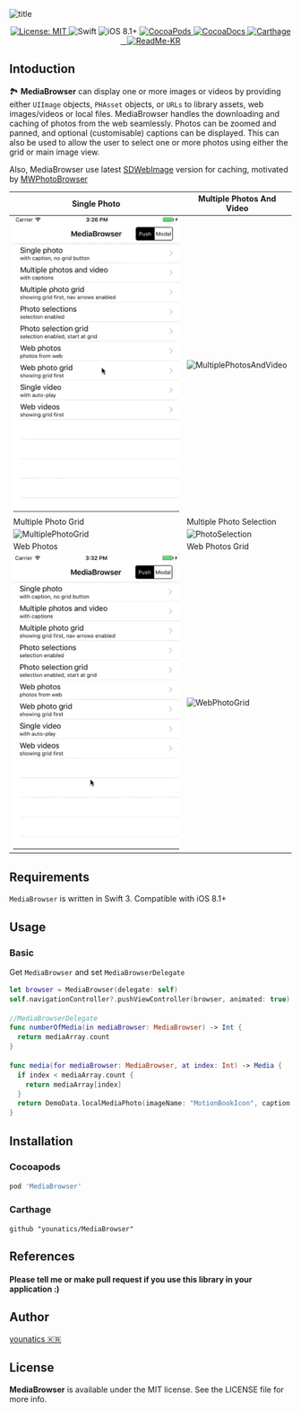 
![title](https://github.com/younatics/MediaBrowser/blob/master/Images/MediaBrowser_w.png?raw=true)

<p align="center">
  <a href="(https://github.com/younatics/MediaBrowser/blob/master/LICENSE" target="_blank">
    <img alt="License: MIT" src="https://img.shields.io/badge/License-MIT-blue.svg?style=flat">
  </a>
  
  <img alt="Swift" src="https://img.shields.io/badge/Swift-3.1-orange.svg">
  <img alt="iOS 8.1+" src="https://img.shields.io/badge/iOS-8.1%2B-blue.svg">
  
  <a href="https://cocoapods.org/pods/MediaBrowser" target="_blank">
    <img alt="CocoaPods" src="http://img.shields.io/cocoapods/v/MediaBrowser.svg">
  </a>
  
  <a href="http://cocoadocs.org/docsets/MediaBrowser" target="_blank">
    <img alt="CocoaDocs" src="https://img.shields.io/cocoapods/metrics/doc-percent/MediaBrowser.svg">
  </a>
  
  <a href="https://github.com/Carthage/Carthage" target="_blank">
    <img alt="Carthage" src="https://img.shields.io/badge/Carthage-compatible-4BC51D.svg?style=flat">
  </a>
  
  <a href="https://github.com/Carthage/Carthage" target="_blank">
    <img alt="ReadMe-KR" src="https://img.shields.io/badge/한국어-리드미-red.svg">
  </a>
</p>

## Intoduction
🏞 **MediaBrowser** can display one or more images or videos by providing either `UIImage` objects, `PHAsset` objects, or `URLs` to library assets, web images/videos or local files. MediaBrowser handles the downloading and caching of photos from the web seamlessly. Photos can be zoomed and panned, and optional (customisable) captions can be displayed. This can also be used to allow the user to select one or more photos using either the grid or main image view.

Also, MediaBrowser use latest [SDWebImage](https://github.com/rs/SDWebImage) version for caching, motivated by [MWPhotoBrowser](https://github.com/mwaterfall/MWPhotoBrowser)

| Single Photo | Multiple Photos And Video |
| ------------- | ------------------------ |
| ![SinglePhoto](Images/SinglePhoto.gif) | ![MultiplePhotosAndVideo](Images/MultiplePhotosAndVideo.gif) |
| Multiple Photo Grid | Multiple Photo Selection |
| ![MultiplePhotoGrid](Images/MultiplePhotoGrid.gif)  | ![PhotoSelection](Images/PhotoSelection.gif)  |
| Web Photos | Web Photos Grid |
| ![WebPhotos](Images/WebPhotos.gif)  | ![WebPhotoGrid](Images/WebPhotoGrid.gif)  |

## Requirements
`MediaBrowser` is written in Swift 3. Compatible with iOS 8.1+

## Usage
### Basic

Get `MediaBrowser` and set `MediaBrowserDelegate`
```Swift 
let browser = MediaBrowser(delegate: self)
self.navigationController?.pushViewController(browser, animated: true)

//MediaBrowserDelegate
func numberOfMedia(in mediaBrowser: MediaBrowser) -> Int {
  return mediaArray.count
}
    
func media(for mediaBrowser: MediaBrowser, at index: Int) -> Media {
  if index < mediaArray.count {
    return mediaArray[index]
  }
  return DemoData.localMediaPhoto(imageName: "MotionBookIcon", caption: "Photo at index is Wrong")
}
```

## Installation
### Cocoapods
```ruby
pod 'MediaBrowser'
```
### Carthage
```
github "younatics/MediaBrowser"
```

## References
#### Please tell me or make pull request if you use this library in your application :) 

## Author
[younatics 🇰🇷](http://younatics.github.io)

## License
**MediaBrowser** is available under the MIT license. See the LICENSE file for more info.
